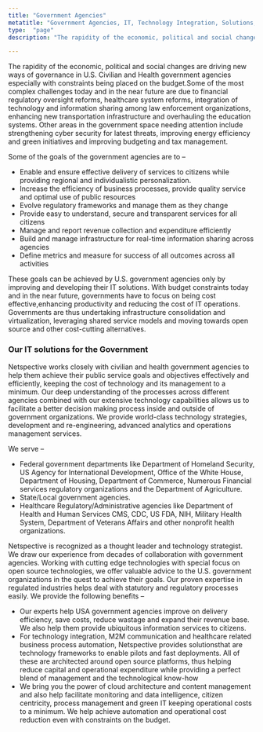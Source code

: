 ```yaml
---
title: "Government Agencies"
metatitle: "Government Agencies, IT, Technology Integration, Solutions, Services"
type:  "page"
description: "The rapidity of the economic, political and social changes are driving new ways of governance in U.S. Civilian and Health government agencies especially with constraints being placed on the budget.Some of the most complex challenges today and in the near future are due to financial regulatory oversight reforms, healthcare system reforms, integration of technology and  hellip"

---
```


The rapidity of the economic, political and social changes are driving new ways of governance in U.S. Civilian and Health government agencies especially with constraints being placed on the budget.Some of the most complex challenges today and in the near future are due to financial regulatory oversight reforms, healthcare system reforms, integration of technology and information sharing among law enforcement organizations, enhancing new transportation infrastructure and overhauling the education systems. Other areas in the government space needing attention include strengthening cyber security for latest threats, improving energy efficiency and green initiatives and improving budgeting and tax management.

Some of the goals of the government agencies are to –

* Enable and ensure effective delivery of services to citizens while providing regional and individualistic personalization.
* Increase the efficiency of business processes, provide quality service and optimal use of public resources
* Evolve regulatory frameworks and manage them as they change
* Provide easy to understand, secure and transparent services for all citizens
* Manage and report revenue collection and expenditure efficiently
* Build and manage infrastructure for real-time information sharing across agencies
* Define metrics and measure for success of all outcomes across all activities

These goals can be achieved by U.S. government agencies only by improving and developing their IT solutions. With budget constraints today and in the near future, governments have to focus on being cost effective,enhancing productivity and reducing the cost of IT operations. Governments are thus undertaking infrastructure consolidation and virtualization, leveraging shared service models and moving towards open source and other cost-cutting alternatives.

### Our IT solutions for the Government
Netspective works closely with civilian and health government agencies to help them achieve their public service goals and objectives effectively and efficiently, keeping the cost of technology and its management to a minimum. Our deep understanding of the processes across different agencies combined with our extensive technology capabilities allows us to facilitate a better decision making process inside and outside of government organizations. We provide world-class technology strategies, development and re-engineering, advanced analytics and operations management services.

We serve –

* Federal government departments like Department of Homeland Security, US Agency for International Development, Office of the White House, Department of Housing, Department of Commerce, Numerous Financial services regulatory organizations and the Department of Agriculture.
* State/Local government agencies.
* Healthcare Regulatory/Administrative agencies like Department of Health and Human Services CMS, CDC, US FDA, NIH, Military Health System, Department of Veterans Affairs and other nonprofit health organizations.

Netspective is recognized as a thought leader and technology strategist. We draw our experience from decades of collaboration with government agencies. Working with cutting edge technologies with special focus on open source technologies, we offer valuable advice to the U.S. government organizations in the quest to achieve their goals. Our proven expertise in regulated industries helps deal with statutory and regulatory processes easily. We provide the following benefits –

* Our experts help USA government agencies improve on delivery efficiency, save costs, reduce wastage and expand their revenue base. We also help them provide ubiquitous information services to citizens.
* For technology integration, M2M communication and healthcare related business process automation, Netspective provides solutionsthat are technology frameworks to enable pilots and fast deployments. All of these are architected around open source platforms, thus helping reduce capital and operational expenditure while providing a perfect blend of management and the technological know-how
* We bring you the power of cloud architecture and content management and also help facilitate monitoring and data intelligence, citizen centricity, process management and green IT keeping operational costs to a minimum. We help achieve automation and operational cost reduction even with constraints on the budget.